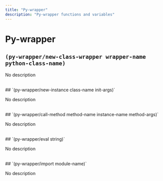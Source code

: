 ```yaml
---
title: "Py-wrapper"
description: "Py-wrapper functions and variables"
---
```


# Py-wrapper

## `(py-wrapper/new-class-wrapper wrapper-name python-class-name)`

No description

<br>
## `(py-wrapper/new-instance class-name init-args)`

No description

<br>
## `(py-wrapper/call-method method-name instance-name method-args)`

No description

<br>
## `(py-wrapper/eval string)`

No description

<br>
## `(py-wrapper/import module-name)`

No description

<br>
